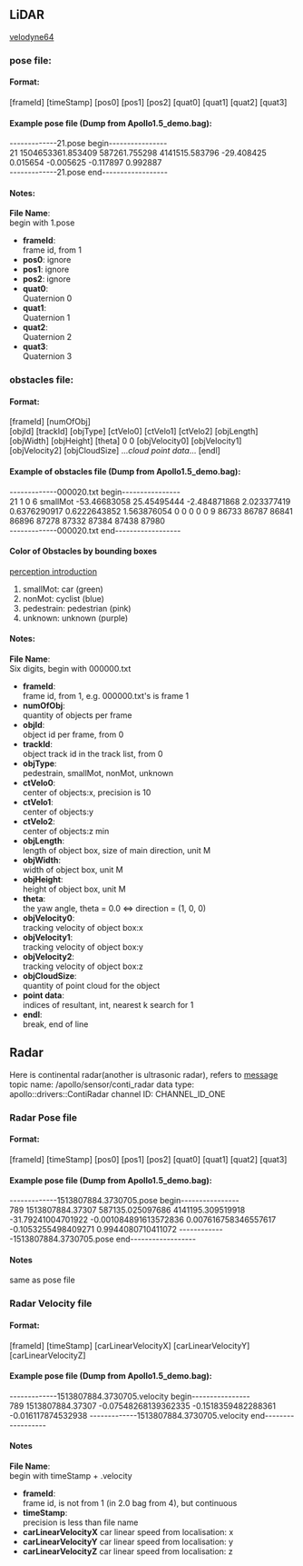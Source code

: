 ## LiDAR
[velodyne64](ref3)
### pose file:
#### Format:
[frameId] [timeStamp] [pos0] [pos1] [pos2] [quat0] [quat1] [quat2] [quat3]

#### Example pose file (Dump from Apollo1.5_demo.bag):  
-------------21.pose begin----------------  
21 1504653361.853409 587261.755298 4141515.583796 -29.408425 0.015654 -0.005625 -0.117897 0.992887  
-------------21.pose end------------------  

#### Notes:
**File Name**:  
begin with 1.pose
* **frameId**:  
frame id, from 1
* **pos0**: ignore
* **pos1**: ignore
* **pos2**: ignore
* **quat0**:  
Quaternion 0
* **quat1**:  
Quaternion 1
* **quat2**:  
Quaternion 2
* **quat3**:  
Quaternion 3

### obstacles file:  
#### Format:
[frameId] [numOfObj]  
[objId] [trackId] [objType] [ctVelo0] [ctVelo1] [ctVelo2] [objLength] [objWidth] [objHeight] [theta] 0 0 [objVelocity0] [objVelocity1] [objVelocity2] [objCloudSize] ..._cloud point data_... [endl]

#### Example of obstacles file (Dump from Apollo1.5_demo.bag):  
-------------000020.txt begin----------------  
21 1
0 6 smallMot -53.46683058 25.45495444 -2.484871868 2.023377419 0.6376290917 0.6222643852 1.563876054 0 0 0 0 0 9 86733 86787 86841 86896 87278 87332 87384 87438 87980  
-------------000020.txt end------------------

#### Color of Obstacles by bounding boxes
[perception introduction](ref1)
1. smallMot: car (green)
2. nonMot: cyclist (blue)
3. pedestrain: pedestrian (pink)
4. unknown: unknown (purple)

#### Notes:
**File Name**:  
Six digits, begin with 000000.txt
* **frameId**:  
frame id, from 1, e.g. 000000.txt's is frame 1  
* **numOfObj**:  
quantity of objects per frame  
* **objId**:  
object id per frame, from 0
* **trackId**:  
object track id in the track list, from 0
* **objType**:  
pedestrain, smallMot, nonMot, unknown
* **ctVelo0**:  
center of objects:x, precision is 10
* **ctVelo1**:  
center of objects:y
* **ctVelo2**:  
center of objects:z min
* **objLength**:  
length of object box, size of main direction, unit M
* **objWidth**:  
width of object box, unit M
* **objHeight**:  
height of object box, unit M
* **theta**:  
the yaw angle, theta = 0.0 <=> direction = (1, 0, 0)
* **objVelocity0**:  
tracking velocity of object box:x
* **objVelocity1**:  
tracking velocity of object box:y
* **objVelocity2**:  
tracking velocity of object box:z
* **objCloudSize**:  
quantity of point cloud for the object
* **point data**:  
indices of resultant, int, nearest k search for 1
* **endl**:  
break, end of line

## Radar
Here is continental radar(another is ultrasonic radar), refers to [message](ref2)
topic name: /apollo/sensor/conti_radar data type: apollo::drivers::ContiRadar channel ID: CHANNEL_ID_ONE
### Radar Pose file
#### Format:
[frameId] [timeStamp] [pos0] [pos1] [pos2] [quat0] [quat1] [quat2] [quat3]

#### Example pose file (Dump from Apollo1.5_demo.bag):  
-------------1513807884.3730705.pose begin----------------  
789 1513807884.37307 587135.025097686 4141195.309519918 -31.79241004701922 -0.001084891613572836 0.007616758346557617 -0.1053255498409271 0.9944080710411072
-------------1513807884.3730705.pose end------------------  

#### Notes
same as pose file

### Radar Velocity file
#### Format:
[frameId] [timeStamp] [carLinearVelocityX] [carLinearVelocityY] [carLinearVelocityZ]
#### Example pose file (Dump from Apollo1.5_demo.bag):  
-------------1513807884.3730705.velocity begin----------------  
789 1513807884.37307 -0.07548268139362335 -0.1518359482288361 -0.016117874532938
-------------1513807884.3730705.velocity end------------------  

#### Notes
**File Name**:  
begin with timeStamp + .velocity
* **frameId**:  
frame id, is not from 1 (in 2.0 bag from 4), but continuous
* **timeStamp**:  
precision is less than file name
* **carLinearVelocityX**
car linear speed from localisation: x
* **carLinearVelocityY**
car linear speed from localisation: y
* **carLinearVelocityZ**
car linear speed from localisation: z

[ref1]: http://apollo.auto/platform/perception.html (Perception Introduction)
[ref2]: https://github.com/ApolloAuto/apollo/blob/master/modules/drivers/proto/conti_radar.proto (Radar Message)
[ref3]: https://github.com/ApolloAuto/apollo/blob/master/modules/drivers/velodyne/README_cn.md (velodyne64)
